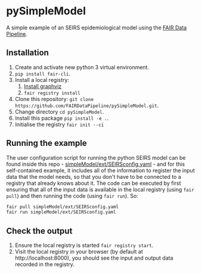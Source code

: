 # pySimpleModel

A simple example of an SEIRS epidemiological model using the [FAIR Data Pipeline](https://fairdatapipeline.github.io).

## Installation

1. Create and activate new python 3 virtual environment.
2. `pip install fair-cli`.
3. Install a local registry:
   1. [Install graphviz](https://www.graphviz.org/download/)
   2. `fair registry install`
4. Clone this repository: `git clone https://github.com/FAIRDataPipeline/pySimpleModel.git`.
5. Change directory `cd pySimpleModel`.
6. Install this package `pip install -e .`.
7. Initialise the registry `fair init --ci`

## Running the example

The user configuration script for running the python SEIRS model can be found inside this repo - [simpleModel/ext/SEIRSconfig.yaml](https://raw.githubusercontent.com/FAIRDataPipeline/pySimpleModel/simpleModel/ext/SEIRSconfig.yaml) - and for this self-contained example, it includes all of the information to register the input data that the model needs, so that you don't have to be connected to a registry that already knows about it. The code can be executed by first ensuring that all of the input data is available in the local registry (using `fair pull`) and then running the code (using `fair run`). So:

```sh
fair pull simpleModel/ext/SEIRSconfig.yaml
fair run simpleModel/ext/SEIRSconfig.yaml
```

## Check the output

1. Ensure the local registry is started `fair registry start`.
2. Visit the local registry in your browser (by default at http://localhost:8000), you should see the input and output data recorded in the registry.
